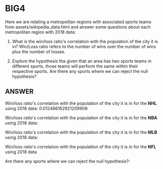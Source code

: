 # BIG4

Here we are relating a metropolitan regions with associated sports teams from assets/wikipedia_data.html and answer some questions about each metropolitan region with 2018 data: 

1. What is the win/loss ratio's correlation with the population of the city it is in? Win/Loss ratio refers to the number of wins over the number of wins plus the number of losses.

2. Explore the hypothesis tha given that an area has two sports teams in different sports, those teams will perform the same within their respective sports. Are there any sports where we can reject the null hypothesis? 


## ANSWER

Win/loss ratio's correlation with the population of the city it is in for the **NHL** using 2018 data: 0.012486162921209909

Win/loss ratio's correlation with the population of the city it is in for the **NBA** using 2018 data:

Win/loss ratio's correlation with the population of the city it is in for the **MLB** using 2018 data:

Win/loss ratio's correlation with the population of the city it is in for the **NFL** using 2018 data

Are there any sports where we can reject the null hypothesis?: